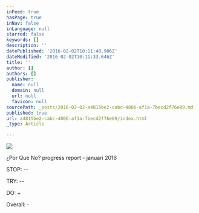 ```yaml
---
inFeed: true
hasPage: true
inNav: false
inLanguage: null
starred: false
keywords: []
description: ''
datePublished: '2016-02-02T10:11:48.906Z'
dateModified: '2016-02-02T10:11:33.646Z'
title: ''
author: []
authors: []
publisher:
  name: null
  domain: null
  url: null
  favicon: null
sourcePath: _posts/2016-02-02-a4815be2-cabc-4806-af1a-7becd2f76e89.md
published: true
url: a4815be2-cabc-4806-af1a-7becd2f76e89/index.html
_type: Article

---
```

![](https://the-grid-user-content.s3-us-west-2.amazonaws.com/0dd72cb0-f1a9-435c-a9f0-ef9ea17fe8da.jpg)

¿Por Que No? progress report - januari 2016

STOP: --

TRY: --

DO: +

Overall: -